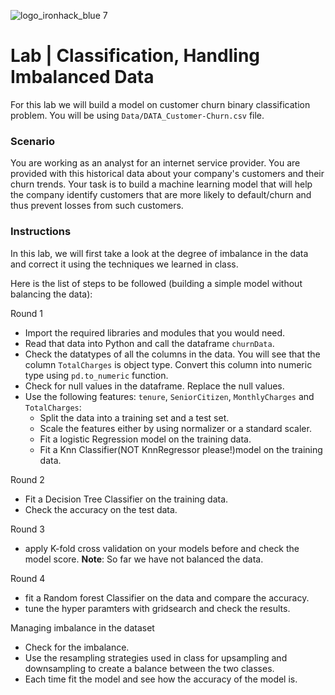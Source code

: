 ![logo_ironhack_blue 7](https://user-images.githubusercontent.com/23629340/40541063-a07a0a8a-601a-11e8-91b5-2f13e4e6b441.png)

# Lab | Classification, Handling Imbalanced Data
For this lab we will build a model on customer churn binary classification problem. You will be using `Data/DATA_Customer-Churn.csv` file.

### Scenario

You are working as an analyst for an internet service provider. You are provided with this historical data about your company's customers and their churn trends. Your task is to build a machine learning model that will help the company identify customers that are more likely to default/churn and thus prevent losses from such customers.

### Instructions

In this lab, we will first take a look at the degree of imbalance in the data and correct it using the techniques we learned in class.

Here is the list of steps to be followed (building a simple model without balancing the data):

Round 1
- Import the required libraries and modules that you would need.
- Read that data into Python and call the dataframe `churnData`.
- Check the datatypes of all the columns in the data. You will see that the column `TotalCharges` is object type. Convert this column into numeric type using `pd.to_numeric` function.
- Check for null values in the dataframe. Replace the null values.
- Use the following features: `tenure`, `SeniorCitizen`, `MonthlyCharges` and `TotalCharges`:
  - Split the data into a training set and a test set.
  - Scale the features either by using normalizer or a standard scaler.
  - Fit a logistic Regression model on the training data.
  - Fit a Knn Classifier(NOT KnnRegressor please!)model on the training data.
 
 Round 2
  - Fit a Decision Tree Classifier on the training data.
  - Check the accuracy on the test data.

 Round 3
 -  apply K-fold cross validation on your models before and check the model score.
**Note**: So far we have not balanced the data.

 Round 4
 - fit a Random forest Classifier on the data and compare the accuracy. 
 - tune the hyper paramters with gridsearch and check the results.

Managing imbalance in the dataset

- Check for the imbalance.
- Use the resampling strategies used in class for upsampling and downsampling to create a balance between the two classes.
- Each time fit the model and see how the accuracy of the model is.


